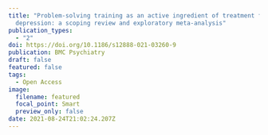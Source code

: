 ```yaml
---
title: "Problem-solving training as an active ingredient of treatment for youth
  depression: a scoping review and exploratory meta-analysis"
publication_types:
  - "2"
doi: https://doi.org/10.1186/s12888-021-03260-9
publication: BMC Psychiatry
draft: false
featured: false
tags:
  - Open Access
image:
  filename: featured
  focal_point: Smart
  preview_only: false
date: 2021-08-24T21:02:24.207Z
---
```

